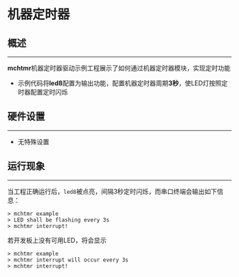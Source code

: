 # 机器定时器
## 概述
***
**mchtmr**机器定时器驱动示例工程展示了如何通过机器定时器模块，实现定时功能
- 示例代码将**led8**配置为输出功能，配置机器定时器周期**3秒**，使LED灯按照定时器配置定时闪烁

## 硬件设置
***
-  无特殊设置

## 运行现象
***
当工程正确运行后，``led8``被点亮，间隔3秒定时闪烁，而串口终端会输出如下信息：
```
> mchtmr example
> LED shall be flashing every 3s
> mchtmr interrupt!
```
若开发板上没有可用LED，将会显示
```
> mchtmr example
> mchtmr interrupt will occur every 3s
> mchtmr interrupt!
```

